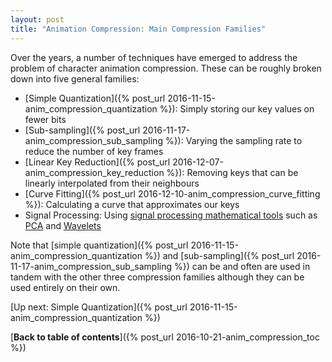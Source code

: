 ```yaml
---
layout: post
title: "Animation Compression: Main Compression Families"
---
```

Over the years, a number of techniques have emerged to address the problem of character animation compression. These can be roughly broken down into five general families:

*  [Simple Quantization]({% post_url 2016-11-15-anim_compression_quantization %}): Simply storing our key values on fewer bits
*  [Sub-sampling]({% post_url 2016-11-17-anim_compression_sub_sampling %}): Varying the sampling rate to reduce the number of key frames
*  [Linear Key Reduction]({% post_url 2016-12-07-anim_compression_key_reduction %}): Removing keys that can be linearly interpolated from their neighbours
*  [Curve Fitting]({% post_url 2016-12-10-anim_compression_curve_fitting %}): Calculating a curve that approximates our keys
*  Signal Processing: Using [signal processing mathematical tools](https://en.wikipedia.org/wiki/Signal_processing) such as [PCA](https://en.wikipedia.org/wiki/Principal_component_analysis) and [Wavelets](https://en.wikipedia.org/wiki/Wavelet)

Note that [simple quantization]({% post_url 2016-11-15-anim_compression_quantization %}) and [sub-sampling]({% post_url 2016-11-17-anim_compression_sub_sampling %}) can be and often are used in tandem with the other three compression families although they can be used entirely on their own.

[Up next: Simple Quantization]({% post_url 2016-11-15-anim_compression_quantization %})

[**Back to table of contents**]({% post_url 2016-10-21-anim_compression_toc %})

